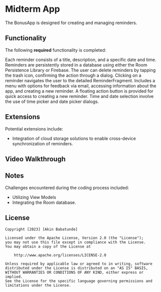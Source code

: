 # Midterm App

The BonusApp is designed for creating and managing reminders.

## Functionality 

The following **required** functionality is completed:

Each reminder consists of a title, description, and a specific date and time.
Reminders are persistently stored in a database using either the Room Persistence Library or Firebase.
The user can delete reminders by tapping the trash icon, confirming the action through a dialog.
Clicking on a reminder navigates the user to the detailed ReminderFragment.
Includes a menu with options for feedback via email, accessing information about the app, and creating a new reminder.
A floating action button is provided for quick access to creating a new reminder.
Time and date selection involve the use of time picker and date picker dialogs.

## Extensions

Potential extensions include:
  - Integration of cloud storage solutions to enable cross-device synchronization of reminders.

## Video Walkthrough


## Notes

Challenges encountered during the coding process included:
  - Utilizing View Models
  - Integrating the Room database.

## License

    Copyright [2023] [Akin Babatunde]

    Licensed under the Apache License, Version 2.0 (the "License");
    you may not use this file except in compliance with the License.
    You may obtain a copy of the License at

        http://www.apache.org/licenses/LICENSE-2.0

    Unless required by applicable law or agreed to in writing, software
    distributed under the License is distributed on an "AS IS" BASIS,
    WITHOUT WARRANTIES OR CONDITIONS OF ANY KIND, either express or implied.
    See the License for the specific language governing permissions and
    limitations under the License.
